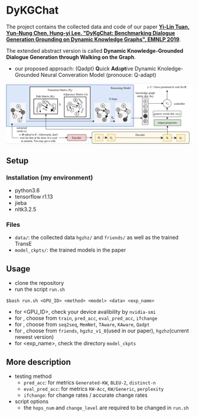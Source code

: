 # DyKGChat
The project contains the collected data and code of our paper [**Yi-Lin Tuan, Yun-Nung Chen, Hung-yi Lee. "DyKgChat: Benchmarking Dialogue Generation Grounding on Dynamic Knowledge Graphs", EMNLP 2019**](https://arxiv.org/abs/1910.00610).

The extended abstract version is called **Dynamic Knowledge-Grounded Dialogue Generation through Walking on the Graph**.

* our proposed approach: (Qadpt) **Q**uick **Ad**a**pt**ive Dynamic Knoledge-Grounded Neural Converation Model (pronouce: Q-adapt)

![Qadpt](Qadpt_model.png)

## Setup
### Installation (my environment)
* python3.6
* tensorflow r1.13
* jieba
* nltk3.2.5

### Files
* `data/`: the collected data `hgzhz/` and `friends/` as well as the trained TransE
* `model_ckpts/`: the trained models in the paper


## Usage
* clone the repository
* run the script `run.sh`
```
$bash run.sh <GPU_ID> <method> <model> <data> <exp_name>
```
  * for <GPU_ID>, check your device avalibility by `nvidia-smi`
  * for <method>, choose from `train`, `pred_acc`, `eval_pred_acc`, `ifchange`
  * for <model>, choose from `seq2seq`, `MemNet`, `TAware`, `KAware`, `Qadpt`
  * for <data>, choose from `friends`, `hgzhz_v1_0`(used in our paper), `hgzhz`(current newest version)
  * for <exp_name>, check the directory `model_ckpts`

## More description
* testing method
  * `pred_acc`: for metrics `Generated-KW`, `BLEU-2`, `distinct-n`
  * `eval_pred_acc`: for metrics `KW-Acc`, `KW/Generic`, `perplexity`
  * `ifchange`: for change rates / accurate change rates
* script options
  * the `hops_num` and `change_level` are required to be changed in `run.sh`
